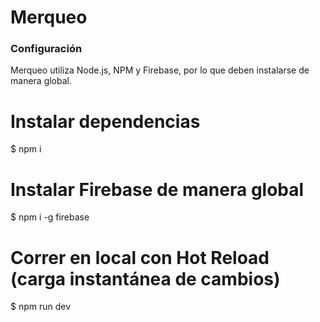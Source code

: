 # Merqueo



### Configuración

Merqueo utiliza Node.js, NPM y Firebase, por lo que deben instalarse de manera global.

# Instalar dependencias
$ npm i

# Instalar Firebase de manera global
$ npm i -g firebase


# Correr en local con Hot Reload (carga instantánea de cambios)
$ npm run dev



